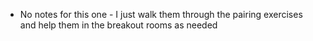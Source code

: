 - No notes for this one - I just walk them through the pairing exercises and help them in the breakout rooms as needed